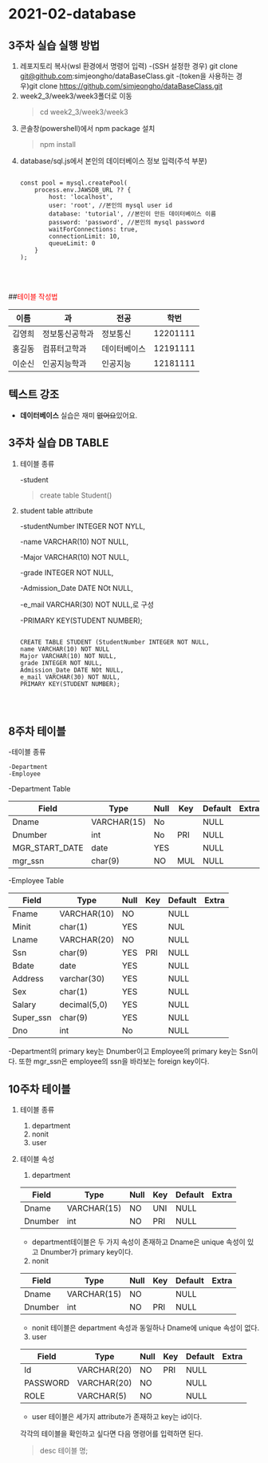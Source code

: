 # 2021-02-database

## 3주차 실습 실행 방법

1. 레포지토리 복사(wsl 환경에서 명령어 입력)
   -(SSH 설정한 경우) git clone git@github.com:simjeongho/dataBaseClass.git
   -(token을 사용하는 경우)git clone https://github.com/simjeongho/dataBaseClass.git
2. week2_3/week3/week3폴더로 이동
   > cd week2_3/week3/week3
3. 콘솔창(powershell)에서 npm package 설치
   > npm install
4. database/sql.js에서 본인의 데이터베이스 정보 입력(주석 부분)
   <pre>
   <code>
   const pool = mysql.createPool(
       process.env.JAWSDB_URL ?? {
           host: 'localhost',
           user: 'root', //본인의 mysql user id
           database: 'tutorial', //본인이 만든 데이터베이스 이름
           password: 'password', //본인의 mysql password
           waitForConnections: true,
           connectionLimit: 10,
           queueLimit: 0
       }
   );
   </code>
   </pre>
   <br>

##<span style="color:red">테이블 작성법</span>

| 이름   | 과             | 전공         | 학번     |
| ------ | -------------- | ------------ | -------- |
| 김영희 | 정보통신공학과 | 정보통신     | 12201111 |
| 홍길동 | 컴퓨터고학과   | 데이터베이스 | 12191111 |
| 이순신 | 인공지능학과   | 인공지능     | 12181111 |

## 텍스트 강조

- **데이터베이스** 실습은 재미 ~~없어요~~있어요.

## 3주차 실습 DB TABLE

1. 테이블 종류

   -student

   > create table Student()

2. student table attribute

   -studentNumber INTEGER NOT NYLL,

   -name VARCHAR(10) NOT NULL,

   -Major VARCHAR(10) NOT NULL,

   -grade INTEGER NOT NULL,

   -Admission_Date DATE NOt NULL,

   -e_mail VARCHAR(30) NOT NULL,로 구성

   -PRIMARY KEY(STUDENT NUMBER);
   <pre>
   <code>
   CREATE TABLE STUDENT (StudentNumber INTEGER NOT NULL,
   name VARCHAR(10) NOT NULL
   Major VARCHAR(10) NOT NULL,
   grade INTEGER NOT NULL,
   Admission_Date DATE NOt NULL,
   e_mail VARCHAR(30) NOT NULL,
   PRIMARY KEY(STUDENT NUMBER);
   </pre>
   </code>

## 8주차 테이블

-테이블 종류

    -Department
    -Employee

-Department Table

| Field          | Type        | Null | Key | Default | Extra |
| -------------- | ----------- | ---- | --- | ------- | ----- |
| Dname          | VARCHAR(15) | No   |     | NULL    |       |
| Dnumber        | int         | No   | PRI | NULL    |       |
| MGR_START_DATE | date        | YES  |     | NULL    |       |
| mgr_ssn        | char(9)     | NO   | MUL | NULL    |       |

-Employee Table

| Field     | Type         | Null | Key | Default | Extra |
| --------- | ------------ | ---- | --- | ------- | ----- |
| Fname     | VARCHAR(10)  | NO   |     | NULL    |       |
| Minit     | char(1)      | YES  |     | NUL     |       |
| Lname     | VARCHAR(20)  | NO   |     | NULL    |       |
| Ssn       | char(9)      | YES  | PRI | NULL    |       |
| Bdate     | date         | YES  |     | NULL    |       |
| Address   | varchar(30)  | YES  |     | NULL    |       |
| Sex       | char(1)      | YES  |     | NULL    |       |
| Salary    | decimal(5,0) | YES  |     | NULL    |       |
| Super_ssn | char(9)      | YES  |     | NULL    |       |
| Dno       | int          | No   |     | NULL    |       |

-Department의 primary key는 Dnumber이고 Employee의 primary key는 Ssn이다. 또한 mgr_ssn은 employee의 ssn을 바라보는 foreign key이다.

## 10주차 테이블

1. 테이블 종류

   1. department
   2. nonit
   3. user

2. 테이블 속성

   1. department

   | Field   | Type        | Null | Key | Default | Extra |
   | ------- | ----------- | ---- | --- | ------- | ----- |
   | Dname   | VARCHAR(15) | NO   | UNI | NULL    |       |
   | Dnumber | int         | NO   | PRI | NULL    |       |

   - department테이블은 두 가지 속성이 존재하고 Dname은 unique 속성이 있고 Dnumber가 primary key이다.

   2. nonit

   | Field   | Type        | Null | Key | Default | Extra |
   | ------- | ----------- | ---- | --- | ------- | ----- |
   | Dname   | VARCHAR(15) | NO   |     | NULL    |       |
   | Dnumber | int         | NO   | PRI | NULL    |       |

   - nonit 테이블은 department 속성과 동일하나 Dname에 unique 속성이 없다.

   3. user

   | Field    | Type        | Null | Key | Default | Extra |
   | -------- | ----------- | ---- | --- | ------- | ----- |
   | Id       | VARCHAR(20) | NO   | PRI | NULL    |       |
   | PASSWORD | VARCHAR(20) | NO   |     | NULL    |       |
   | ROLE     | VARCHAR(5)  | NO   |     | NULL    |       |

   - user 테이블은 세가지 attribute가 존재하고 key는 id이다.

   각각의 테이블을 확인하고 싶다면 다음 명령어를 입력하면 된다.

   > desc 테이블 명;
